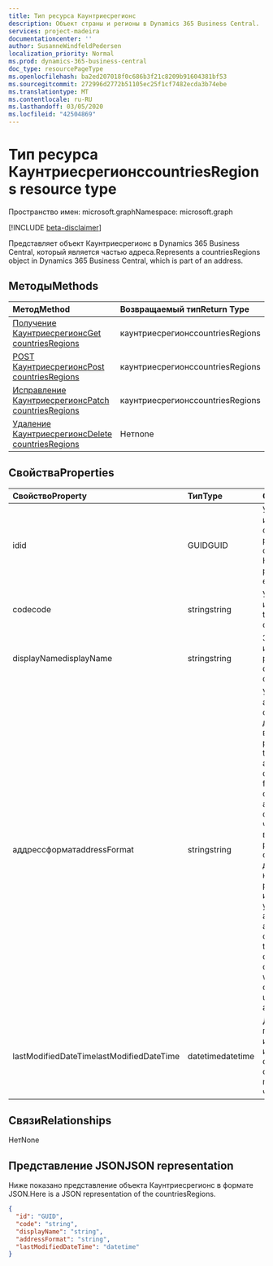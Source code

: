 ```yaml
---
title: Тип ресурса Каунтриесрегионс
description: Объект страны и регионы в Dynamics 365 Business Central.
services: project-madeira
documentationcenter: ''
author: SusanneWindfeldPedersen
localization_priority: Normal
ms.prod: dynamics-365-business-central
doc_type: resourcePageType
ms.openlocfilehash: ba2ed207018f0c686b3f21c8209b91604381bf53
ms.sourcegitcommit: 272996d2772b51105ec25f1cf7482ecda3b74ebe
ms.translationtype: MT
ms.contentlocale: ru-RU
ms.lasthandoff: 03/05/2020
ms.locfileid: "42504869"
---
```

# <a name="countriesregions-resource-type"></a><span data-ttu-id="20f90-103">Тип ресурса Каунтриесрегионс</span><span class="sxs-lookup"><span data-stu-id="20f90-103">countriesRegions resource type</span></span>

<span data-ttu-id="20f90-104">Пространство имен: microsoft.graph</span><span class="sxs-lookup"><span data-stu-id="20f90-104">Namespace: microsoft.graph</span></span>

[!INCLUDE [beta-disclaimer](../../includes/beta-disclaimer.md)]

<span data-ttu-id="20f90-105">Представляет объект Каунтриесрегионс в Dynamics 365 Business Central, который является частью адреса.</span><span class="sxs-lookup"><span data-stu-id="20f90-105">Represents a countriesRegions object in Dynamics 365 Business Central, which is part of an address.</span></span>

## <a name="methods"></a><span data-ttu-id="20f90-106">Методы</span><span class="sxs-lookup"><span data-stu-id="20f90-106">Methods</span></span>

| <span data-ttu-id="20f90-107">Метод</span><span class="sxs-lookup"><span data-stu-id="20f90-107">Method</span></span>                                                              | <span data-ttu-id="20f90-108">Возвращаемый тип</span><span class="sxs-lookup"><span data-stu-id="20f90-108">Return Type</span></span>    |<span data-ttu-id="20f90-109">Описание</span><span class="sxs-lookup"><span data-stu-id="20f90-109">Description</span></span>                |
|:--------------------------------------------------------------------|:---------------|:--------------------------|
|[<span data-ttu-id="20f90-110">Получение Каунтриесрегионс</span><span class="sxs-lookup"><span data-stu-id="20f90-110">Get countriesRegions</span></span>](../api/dynamics-countriesregions-get.md)      |<span data-ttu-id="20f90-111">каунтриесрегионс</span><span class="sxs-lookup"><span data-stu-id="20f90-111">countriesRegions</span></span>|<span data-ttu-id="20f90-112">Получение стран и регионов.</span><span class="sxs-lookup"><span data-stu-id="20f90-112">Get a Countries/Regions.</span></span>   |
|[<span data-ttu-id="20f90-113">POST Каунтриесрегионс</span><span class="sxs-lookup"><span data-stu-id="20f90-113">Post countriesRegions</span></span>](../api/dynamics-create-countriesregions.md)  |<span data-ttu-id="20f90-114">каунтриесрегионс</span><span class="sxs-lookup"><span data-stu-id="20f90-114">countriesRegions</span></span>|<span data-ttu-id="20f90-115">Создание стран и регионов.</span><span class="sxs-lookup"><span data-stu-id="20f90-115">Create a Countries/Regions.</span></span>|
|[<span data-ttu-id="20f90-116">Исправление Каунтриесрегионс</span><span class="sxs-lookup"><span data-stu-id="20f90-116">Patch countriesRegions</span></span>](../api/dynamics-countriesregions-update.md) |<span data-ttu-id="20f90-117">каунтриесрегионс</span><span class="sxs-lookup"><span data-stu-id="20f90-117">countriesRegions</span></span>|<span data-ttu-id="20f90-118">Обновление стран и регионов.</span><span class="sxs-lookup"><span data-stu-id="20f90-118">Update a Countries/Regions.</span></span>|
|[<span data-ttu-id="20f90-119">Удаление Каунтриесрегионс</span><span class="sxs-lookup"><span data-stu-id="20f90-119">Delete countriesRegions</span></span>](../api/dynamics-countriesregions-delete.md)|<span data-ttu-id="20f90-120">Нет</span><span class="sxs-lookup"><span data-stu-id="20f90-120">none</span></span>            |<span data-ttu-id="20f90-121">Удаление стран и регионов.</span><span class="sxs-lookup"><span data-stu-id="20f90-121">Delete a Countries/Regions.</span></span>|

## <a name="properties"></a><span data-ttu-id="20f90-122">Свойства</span><span class="sxs-lookup"><span data-stu-id="20f90-122">Properties</span></span>
| <span data-ttu-id="20f90-123">Свойство</span><span class="sxs-lookup"><span data-stu-id="20f90-123">Property</span></span>       | <span data-ttu-id="20f90-124">Тип</span><span class="sxs-lookup"><span data-stu-id="20f90-124">Type</span></span>       |<span data-ttu-id="20f90-125">Описание</span><span class="sxs-lookup"><span data-stu-id="20f90-125">Description</span></span>                                                  |
|:---------------|:-----------|:------------------------------------------------------------|
|<span data-ttu-id="20f90-126">id</span><span class="sxs-lookup"><span data-stu-id="20f90-126">id</span></span>              |<span data-ttu-id="20f90-127">GUID</span><span class="sxs-lookup"><span data-stu-id="20f90-127">GUID</span></span>        |<span data-ttu-id="20f90-128">Уникальный идентификатор страны или региона.</span><span class="sxs-lookup"><span data-stu-id="20f90-128">The unique ID of the country/region.</span></span> <span data-ttu-id="20f90-129">Не редактируемые.</span><span class="sxs-lookup"><span data-stu-id="20f90-129">Non-editable.</span></span>           |
|<span data-ttu-id="20f90-130">code</span><span class="sxs-lookup"><span data-stu-id="20f90-130">code</span></span>            |<span data-ttu-id="20f90-131">string</span><span class="sxs-lookup"><span data-stu-id="20f90-131">string</span></span>      |<span data-ttu-id="20f90-132">Указывает код страны или региона.</span><span class="sxs-lookup"><span data-stu-id="20f90-132">Specifies the code of the country/region.</span></span>                    |
|<span data-ttu-id="20f90-133">displayName</span><span class="sxs-lookup"><span data-stu-id="20f90-133">displayName</span></span>     |<span data-ttu-id="20f90-134">string</span><span class="sxs-lookup"><span data-stu-id="20f90-134">string</span></span>      |<span data-ttu-id="20f90-135">Задает отображаемое имя страны или региона.</span><span class="sxs-lookup"><span data-stu-id="20f90-135">Specifies the display name of the country/region.</span></span>            |
|<span data-ttu-id="20f90-136">аддрессформат</span><span class="sxs-lookup"><span data-stu-id="20f90-136">addressFormat</span></span>   |<span data-ttu-id="20f90-137">string</span><span class="sxs-lookup"><span data-stu-id="20f90-137">string</span></span>      |<span data-ttu-id="20f90-138">Указывает формат адреса, отображаемого в документах с внешними разворотами.</span><span class="sxs-lookup"><span data-stu-id="20f90-138">Specifies the format of the address that is displayed on external-facing documents.</span></span> <span data-ttu-id="20f90-139">Вы связываете формат адреса с кодом страны или региона, чтобы документы с внешними разворотами на основе карточек или документов с этим кодом страны или региона использовали указанный формат адреса.</span><span class="sxs-lookup"><span data-stu-id="20f90-139">You link an address format to a country/region code so that external-facing documents based on cards or documents with that country/region code use the specified address format.</span></span>|
|<span data-ttu-id="20f90-140">lastModifiedDateTime</span><span class="sxs-lookup"><span data-stu-id="20f90-140">lastModifiedDateTime</span></span>|<span data-ttu-id="20f90-141">datetime</span><span class="sxs-lookup"><span data-stu-id="20f90-141">datetime</span></span>|<span data-ttu-id="20f90-142">Дата и время последнего изменения страны или региона.</span><span class="sxs-lookup"><span data-stu-id="20f90-142">The last datetime the country/region was modified.</span></span> <span data-ttu-id="20f90-143">Только для чтения.</span><span class="sxs-lookup"><span data-stu-id="20f90-143">Read-Only.</span></span>|  


## <a name="relationships"></a><span data-ttu-id="20f90-144">Связи</span><span class="sxs-lookup"><span data-stu-id="20f90-144">Relationships</span></span>
<span data-ttu-id="20f90-145">Нет</span><span class="sxs-lookup"><span data-stu-id="20f90-145">None</span></span>

## <a name="json-representation"></a><span data-ttu-id="20f90-146">Представление JSON</span><span class="sxs-lookup"><span data-stu-id="20f90-146">JSON representation</span></span>

<span data-ttu-id="20f90-147">Ниже показано представление объекта Каунтриесрегионс в формате JSON.</span><span class="sxs-lookup"><span data-stu-id="20f90-147">Here is a JSON representation of the countriesRegions.</span></span>


```json
{
  "id": "GUID",
  "code": "string",
  "displayName": "string",
  "addressFormat": "string",
  "lastModifiedDateTime": "datetime"
}

```


